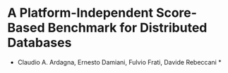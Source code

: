 # A Platform-Independent Score-Based Benchmark for Distributed Databases

* Claudio A. Ardagna, Ernesto Damiani, Fulvio Frati, Davide Rebeccani *

